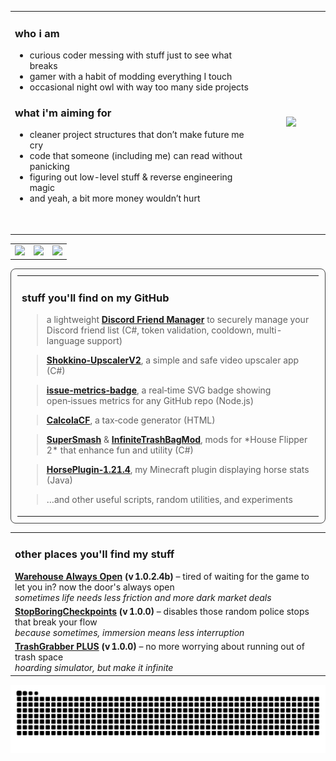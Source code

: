<div align="center">
</div>

<!-- 👤 About Me Section -->
<div align="center">
  <table>
    <tbody>
      <tr>
        <td>
          <h3>who i am</h3>
          <ul>
            <li>curious coder messing with stuff just to see what breaks</li>
            <li>gamer with a habit of modding everything I touch</li>
            <li>occasional night owl with way too many side projects</li>
          </ul>
          <h3>what i'm aiming for</h3>
          <ul>
            <li>cleaner project structures that don’t make future me cry</li>
            <li>code that someone (including me) can read without panicking</li>
            <li>figuring out low-level stuff & reverse engineering magic</li>
            <li>and yeah, a bit more money wouldn’t hurt</li>
          </ul>
          <p>&nbsp;</p>
        </td>
        <td>
          <figure class="image">
            <img src="https://tenor.com/it/view/coding-gif-18657810.gif" sizes="100vw" width="450">
          </figure>
        </td>
      </tr>
    </tbody>
  </table>
</div>

<!-- 📈 GitHub Stats -->
<table>
  <tr>
    <td>
      <img src="https://github-readme-streak-stats.herokuapp.com/?user=ImElio&theme=merko&hide_border=false">
    </td>
    <td>
      <img src="https://github-readme-stats.vercel.app/api/top-langs/?username=ImElio&theme=merko&hide_border=false&include_all_commits=true&count_private=true&layout=compact">
    </td>
    <td>
      <a href="https://discord.com/users/398870857050619916">
        <img src="https://lanyard.cnrad.dev/api/398870857050619916?theme=dark&bg=282A36&borderRadius=15px&animated=true">
      </a>
    </td>
  </tr>
</table>

<!-- 💻 GitHub Projects -->
<div align="center">
  <table style="width: 100%; border: 1px solid #444; border-radius: 8px; padding: 10px;">
    <tbody>
      <tr>
        <td>
          <h3>stuff you'll find on my GitHub</h3>
          <blockquote>a lightweight <strong><a href="https://github.com/ImElio/Discord-Friend-Manager">Discord Friend Manager</a></strong> to securely manage your Discord friend list (C#, token validation, cooldown, multi-language support)</blockquote>
          <blockquote><strong><a href="https://github.com/Shokkino-s-Upscaler-v2/Shokkino-UpscalerV2">Shokkino‑UpscalerV2</a></strong>, a simple and safe video upscaler app (C#)</blockquote>
          <blockquote><strong><a href="https://github.com/ImElio/issue-metrics-badge">issue‑metrics‑badge</a></strong>, a real‑time SVG badge showing open‑issues metrics for any GitHub repo (Node.js)</blockquote>
          <blockquote><strong><a href="https://github.com/ImElio/CalcolaCF">CalcolaCF</a></strong>, a tax‑code generator (HTML)</blockquote>
          <blockquote><strong><a href="https://github.com/ImElio/SuperSmash">SuperSmash</a></strong> &amp; <strong><a href="https://github.com/ImElio/InfiniteTrashBagMod">InfiniteTrashBagMod</a></strong>, mods for *House Flipper 2* that enhance fun and utility (C#)</blockquote>
          <blockquote><strong><a href="https://github.com/ImElio/HorsePlugin-1.21.4">HorsePlugin‑1.21.4</a></strong>, my Minecraft plugin displaying horse stats (Java)</blockquote>
          <blockquote>…and other useful scripts, random utilities, and experiments</blockquote>
        </td>
      </tr>
    </tbody>
  </table>
</div>

<!-- 🌐 Other Stuff Online -->
<div align="center">
  <table style="width: 100%;">
    <tr>
      <td>
        <h3>other places you'll find my stuff</h3>
        <strong><a href="https://www.nexusmods.com/schedule1/mods/189">Warehouse Always Open</a> (v 1.0.2.4b)</strong>  
        – tired of waiting for the game to let you in? now the door's always open  
        <br><em>sometimes life needs less friction and more dark market deals</em>
      </td>
    </tr>
    <tr>
      <td>
        <strong><a href="https://www.nexusmods.com/schedule1/mods/200">StopBoringCheckpoints</a> (v 1.0.0)</strong>  
        – disables those random police stops that break your flow  
        <br><em>because sometimes, immersion means less interruption</em>
      </td>
    </tr>
    <tr>
      <td>
        <strong><a href="https://www.nexusmods.com/schedule1/mods/189">TrashGrabber PLUS</a> (v 1.0.0)</strong>  
        – no more worrying about running out of trash space  
        <br><em>hoarding simulator, but make it infinite</em>
      </td>
    </tr>
  </table>
<picture>
  <source media="(prefers-color-scheme: dark)" srcset="https://raw.githubusercontent.com/ImElio/ImElio/output/github-snake-dark.svg" />
  <source media="(prefers-color-scheme: light)" srcset="https://raw.githubusercontent.com/ImElio/ImElio/output/github-snake.svg" />
  <img alt="github-snake" src="https://raw.githubusercontent.com/ImElio/ImElio/output/github-snake.svg" />
</picture>
</div>
